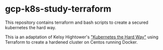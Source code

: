 # gcp-k8s-study-terraform
This repository contains terraform and bash scripts to create a secured kubernetes the hard way.

This ia an adaptation of Kelsy Hightower's <a href="https://github.com/kelseyhightower/kubernetes-the-hard-way">"Kubernetes the Hard Way"</a> using Terraform to create a hardened cluster on Centos running Docker.

